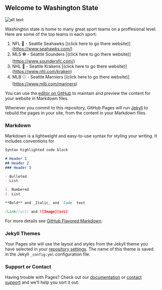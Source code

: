 ## Welcome to Washington State

![alt text](https://medcitynews.com/uploads/2019/08/Seattle-e1565293516425.jpg)

Washington state is home to many great sport teams on a proffesional level. Here are some of the top teams in each sport:

1. NFL 🏈 -  Seattle Seahawks [(click here to go there website)] (https://www.seahawks.com/)
2. MLS ⚽ - Seattle Sounders [(click here to go there website)] (https://www.soundersfc.com/)
3. NHL 🏒 - Seattle Krakens [(click here to go there website)] (https://www.nhl.com/kraken)
4. MLB ⚾ - Seattle Marniers [(click here to go there website)] (https://www.mlb.com/mariners)

You can use the [editor on GitHub](https://github.com/seattle145/Micro-WebSite-Project/edit/main/README.md) to maintain and preview the content for your website in Markdown files.

Whenever you commit to this repository, GitHub Pages will run [Jekyll](https://jekyllrb.com/) to rebuild the pages in your site, from the content in your Markdown files.

### Markdown

Markdown is a lightweight and easy-to-use syntax for styling your writing. It includes conventions for


```markdown
Syntax highlighted code block

# Header 1
## Header 2
### Header 3

- Bulleted
- List

1. Numbered
2. List

**Bold** and _Italic_ and `Code` text

[Link](url) and ![Image](src)
```

For more details see [GitHub Flavored Markdown](https://guides.github.com/features/mastering-markdown/).

### Jekyll Themes

Your Pages site will use the layout and styles from the Jekyll theme you have selected in your [repository settings](https://github.com/seattle145/Micro-WebSite-Project/settings/pages). The name of this theme is saved in the Jekyll `_config.yml` configuration file.

### Support or Contact

Having trouble with Pages? Check out our [documentation](https://docs.github.com/categories/github-pages-basics/) or [contact support](https://support.github.com/contact) and we’ll help you sort it out.
